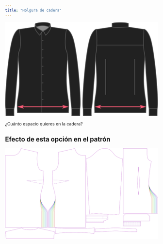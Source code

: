 ```yaml
---
title: "Holgura de cadera"
---
```


![Holgura de cadera](hipsease.svg)

¿Cuánto espacio quieres en la cadera?

## Efecto de esta opción en el patrón

![Esta imagen muestra el efecto de esta opción superponiendo varias variantes que tienen un valor diferente para esta opción](simone_hipsease_sample.svg "Efecto de esta opción en el patrón")
